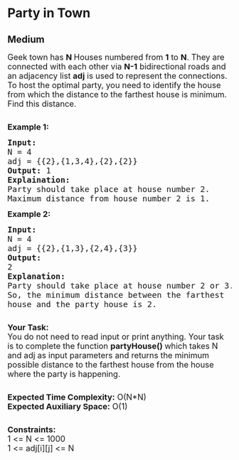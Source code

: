 # Party in Town
##  Medium 
<div class="problem-statement">
                <p></p><p><span style="font-size:18px">Geek town has <strong>N </strong>Houses numbered from <strong>1</strong> to <strong>N</strong>. They are connected with each other via <strong>N-1</strong> bidirectional roads&nbsp;and an adjacency list <strong>adj</strong> is used to represent the connections</span><span style="font-size:18px">. To host the optimal party, you need to identify&nbsp;the house from which the distance to the farthest house is&nbsp;minimum. Find this&nbsp;distance.</span></p>

<p><br>
<strong><span style="font-size:18px">Example 1:</span></strong></p>

<pre><span style="font-size:18px"><strong>Input: </strong>
N = 4
adj = {{2},{1,3,4},{2},{2}} </span>
<span style="font-size:18px"><strong>Output:</strong> 1</span>
<span style="font-size:18px"><strong>Explaination:</strong> 
<img alt="" src="https://media.geeksforgeeks.org/img-practice/ScreenShot2022-05-02at4-1651489722.png" class="img-responsive">
Party should take place at house number 2. 
Maximum distance from house number 2 is 1.</span></pre>

<p><strong><span style="font-size:18px">Example 2:</span></strong></p>

<pre><strong><span style="font-size:18px">Input:
</span></strong><span style="font-size:18px">N = 4
adj = {{2},{1,3},{2,4},{3}}</span><strong><span style="font-size:18px">
Output:
</span></strong><span style="font-size:18px">2</span><strong><span style="font-size:18px">
Explanation:
</span></strong><span style="font-size:18px">Party should take place at house number 2 or 3.
So, the minimum distance between the farthest
house and the party house is 2.</span></pre>

<p><br>
<span style="font-size:18px"><strong>Your Task:</strong><br>
You do not need to read input or print anything. Your task is to complete the function <strong>partyHouse() </strong>which takes N and adj as input parameters and returns the minimum possible distance to the farthest house from the house where the party is happening.</span></p>

<p><br>
<span style="font-size:18px"><strong>Expected Time Complexity:</strong> O(N*N)<br>
<strong>Expected Auxiliary Space:</strong> O(1)</span></p>

<p><br>
<span style="font-size:18px"><strong>Constraints:</strong><br>
1 &lt;=&nbsp;N &lt;=&nbsp;1000<br>
1 &lt;= adj[i][j] &lt;= N</span></p>
 <p></p>
            </div>